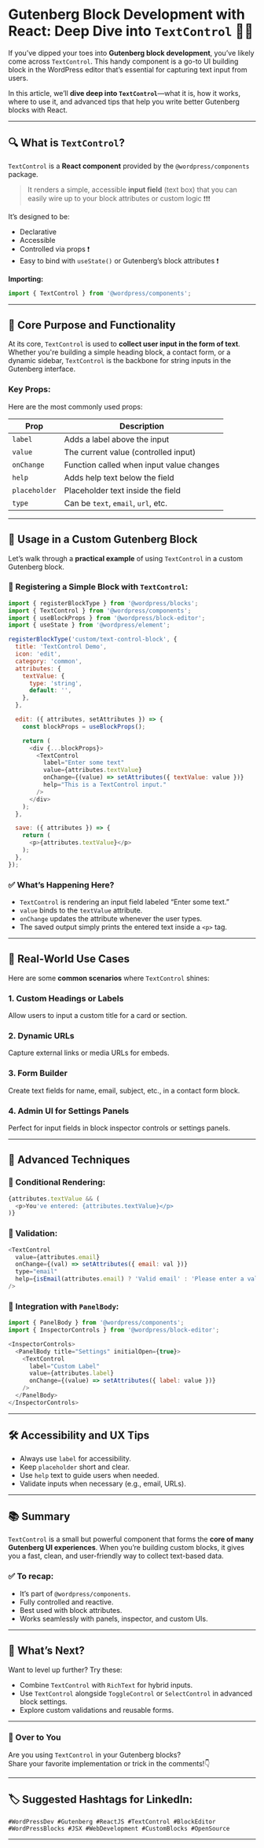 # Gutenberg Block Development with React: Deep Dive into `TextControl` 🧠💬

If you’ve dipped your toes into **Gutenberg block development**, you’ve likely come across `TextControl`. This handy component is a go-to UI building block in the WordPress editor that’s essential for capturing text input from users.

In this article, we’ll **dive deep into `TextControl`**—what it is, how it works, where to use it, and advanced tips that help you write better Gutenberg blocks with React.

---

## 🔍 What is `TextControl`?

`TextControl` is a **React component** provided by the `@wordpress/components` package. 
>It renders a simple, accessible **input field** (text box) that you can easily wire up to your block attributes or custom logic ❗️❗️❗️

It’s designed to be:
- Declarative
- Accessible
- Controlled via props ❗️
- Easy to bind with `useState()` or Gutenberg’s block attributes ❗️

**Importing:**
```js
import { TextControl } from '@wordpress/components';
```

---

## 🧠 Core Purpose and Functionality

At its core, `TextControl` is used to **collect user input in the form of text**. Whether you're building a simple heading block, a contact form, or a dynamic sidebar, `TextControl` is the backbone for string inputs in the Gutenberg interface.

### Key Props:
Here are the most commonly used props:

| Prop | Description |
|------|-------------|
| `label` | Adds a label above the input |
| `value` | The current value (controlled input) |
| `onChange` | Function called when input value changes |
| `help` | Adds help text below the field |
| `placeholder` | Placeholder text inside the field |
| `type` | Can be `text`, `email`, `url`, etc. |

---

## 🧱 Usage in a Custom Gutenberg Block

Let’s walk through a **practical example** of using `TextControl` in a custom Gutenberg block.

### 🔧 Registering a Simple Block with `TextControl`:

```js
import { registerBlockType } from '@wordpress/blocks';
import { TextControl } from '@wordpress/components';
import { useBlockProps } from '@wordpress/block-editor';
import { useState } from '@wordpress/element';

registerBlockType('custom/text-control-block', {
  title: 'TextControl Demo',
  icon: 'edit',
  category: 'common',
  attributes: {
    textValue: {
      type: 'string',
      default: '',
    },
  },

  edit: ({ attributes, setAttributes }) => {
    const blockProps = useBlockProps();

    return (
      <div {...blockProps}>
        <TextControl
          label="Enter some text"
          value={attributes.textValue}
          onChange={(value) => setAttributes({ textValue: value })}
          help="This is a TextControl input."
        />
      </div>
    );
  },

  save: ({ attributes }) => {
    return (
      <p>{attributes.textValue}</p>
    );
  },
});
```

### ✅ What’s Happening Here?

- `TextControl` is rendering an input field labeled “Enter some text.”
- `value` binds to the `textValue` attribute.
- `onChange` updates the attribute whenever the user types.
- The saved output simply prints the entered text inside a `<p>` tag.

---

## 🎯 Real-World Use Cases

Here are some **common scenarios** where `TextControl` shines:

### 1. **Custom Headings or Labels**
Allow users to input a custom title for a card or section.

### 2. **Dynamic URLs**
Capture external links or media URLs for embeds.

### 3. **Form Builder**
Create text fields for name, email, subject, etc., in a contact form block.

### 4. **Admin UI for Settings Panels**
Perfect for input fields in block inspector controls or settings panels.

---

## 🚀 Advanced Techniques

### 🌈 Conditional Rendering:
```js
{attributes.textValue && (
  <p>You've entered: {attributes.textValue}</p>
)}
```

### 🧪 Validation:
```js
<TextControl
  value={attributes.email}
  onChange={(val) => setAttributes({ email: val })}
  type="email"
  help={isEmail(attributes.email) ? 'Valid email' : 'Please enter a valid email'}
/>
```

### 🧩 Integration with `PanelBody`:
```js
import { PanelBody } from '@wordpress/components';
import { InspectorControls } from '@wordpress/block-editor';

<InspectorControls>
  <PanelBody title="Settings" initialOpen={true}>
    <TextControl
      label="Custom Label"
      value={attributes.label}
      onChange={(value) => setAttributes({ label: value })}
    />
  </PanelBody>
</InspectorControls>
```

---

## 🛠 Accessibility and UX Tips

- Always use `label` for accessibility.
- Keep `placeholder` short and clear.
- Use `help` text to guide users when needed.
- Validate inputs when necessary (e.g., email, URLs).

---

## 📚 Summary

`TextControl` is a small but powerful component that forms the **core of many Gutenberg UI experiences**. When you’re building custom blocks, it gives you a fast, clean, and user-friendly way to collect text-based data.

### ✅ To recap:
- It’s part of `@wordpress/components`.
- Fully controlled and reactive.
- Best used with block attributes.
- Works seamlessly with panels, inspector, and custom UIs.

---

## 👋 What’s Next?

Want to level up further? Try these:
- Combine `TextControl` with `RichText` for hybrid inputs.
- Use `TextControl` alongside `ToggleControl` or `SelectControl` in advanced block settings.
- Explore custom validations and reusable forms.

---

### 💬 Over to You

Are you using `TextControl` in your Gutenberg blocks?  
Share your favorite implementation or trick in the comments!👇

---

## 🏷 Suggested Hashtags for LinkedIn:
`#WordPressDev #Gutenberg #ReactJS #TextControl #BlockEditor #WordPressBlocks #JSX #WebDevelopment #CustomBlocks #OpenSource`

---